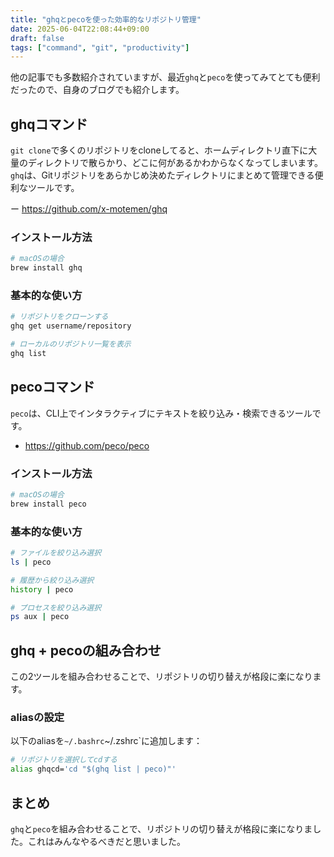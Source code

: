 ```yaml
---
title: "ghqとpecoを使った効率的なリポジトリ管理"
date: 2025-06-04T22:08:44+09:00
draft: false
tags: ["command", "git", "productivity"]
---
```


他の記事でも多数紹介されていますが、最近`ghq`と`peco`を使ってみてとても便利だったので、自身のブログでも紹介します。

## ghqコマンド

`git clone`で多くのリポジトリをcloneしてると、ホームディレクトリ直下に大量のディレクトリで散らかり、どこに何があるかわからなくなってしまいます。
`ghq`は、Gitリポジトリをあらかじめ決めたディレクトリにまとめて管理できる便利なツールです。

ー https://github.com/x-motemen/ghq

### インストール方法

```bash
# macOSの場合
brew install ghq
```

### 基本的な使い方

```bash
# リポジトリをクローンする
ghq get username/repository

# ローカルのリポジトリ一覧を表示
ghq list
```

## pecoコマンド

`peco`は、CLI上でインタラクティブにテキストを絞り込み・検索できるツールです。

- https://github.com/peco/peco

### インストール方法

```bash
# macOSの場合
brew install peco
```

### 基本的な使い方

```bash
# ファイルを絞り込み選択
ls | peco

# 履歴から絞り込み選択
history | peco

# プロセスを絞り込み選択
ps aux | peco
```

## ghq + pecoの組み合わせ

この2ツールを組み合わせることで、リポジトリの切り替えが格段に楽になります。

### aliasの設定

以下のaliasを`~/.bashrc`~/.zshrc`に追加します：

```bash
# リポジトリを選択してcdする
alias ghqcd='cd "$(ghq list | peco)"'
```

## まとめ

`ghq`と`peco`を組み合わせることで、リポジトリの切り替えが格段に楽になりました。これはみんなやるべきだと思いました。
